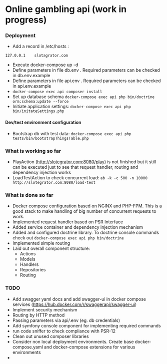 
# Online  gambling api (work in progress)

### Deployment

- Add a  record in /etc/hosts :

```127.0.0.1    slotagrator.com```
- Execute docker-compose up -d
- Define parameters in file db.env . Required parameters can be checked in db.env.example
- Define parameters in file api.env . Required parameters can be checked in api.env.example
- ```docker-compose exec api composer install```
- Set up database schema ```docker-compose exec api php bin/doctrine orm:schema:update --force```
- Initiate application settings: ```docker-compose exec api php bin/initateSettings.php```

#### Dev/test environment configuration

- Bootstrap db with test data:
```docker-compose exec api php tests/bin/bootstrapThingsTable.php```


### What is working so far
- PlayAction (http://slotegrator.com:8080/play) is not finished but it still can be executed just to see that request handler, routing and dependency injection works
- LoadTestAction to check concurrent load: ```ab -k -c 500 -n 10000 http://slotegrator.com:8080/load-test```


### What is done so far
- Docker compose configuration based on NGINX and PHP-FPM. This is a good stack to make handling of big number of concurrent requests to work.
- Implemented request handler based on PSR Interface
- Added service  container and dependency injection mechanism  
- Added and configured doctrine library. To doctrine console commands  check out ```docker-compose exec api php bin/doctrine```
- Implemented simple routing
- Laid out overall component structure:
  - Actions
  - Models
  - Handlers
  - Repositories
  - Routing



### TODO
- Add swagger yaml docs and add  swagger-ui in docker compose services (https://hub.docker.com/r/swaggerapi/swagger-ui)
- Implement security mechanism
- Routing by HTTP method
- Passing parameters via api/.env (eg. db credentials)
- Add symfony console component for implementing required commands
- run code sniffer to check compliance with PSR-12
- Clean out unused composer libraries
- Consider non local deployment environments. Create base docker-compose.yaml and docker-compose extensions for various environments
- 
